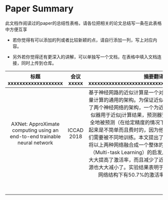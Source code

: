 # Paper Summary

此文档作阅读过的paper的总结性表格，请各位把相关的论文总结写一条在此表格中方便互享

- 若你觉得有可以添加的列或者比较新颖的点，请自行添加一列，写上对应内容。

- 另外若你觉得还有更深入的讲解，可以单独写一个文档，在表格中填入文档连接，同时上传到仓库。

|                   标题xxxxxxxxxxxxxxxxxxx                    | 会议xxxxx  |    摘要翻译xxxxxxxxxxxxxxxxxxxxxxxxxxxxxxxxxxxxxxxxxxxxx     | 目标xxxx |             算法/实现方式xxxxxxxxxxxxxxxxxxxxxx              |                控制机制xxxxxxxxxxxxxxxxxxxxxx                |                  效果xxxxxxxxxxxxxxxxxxxxxx                  | 其他xxxxxxxxxxxxxxxxxxxxxx | 详细文档链接xxxxxxxxxxxxxxxxxxxxxx |
| :----------------------------------------------------------: | :--------: | :----------------------------------------------------------: | :------: | :----------------------------------------------------------: | :----------------------------------------------------------: | :----------------------------------------------------------: | :------------------------: | :--------------------------------: |
| AXNet: ApproXimate computing using an end-to-end trainable neural network | ICCAD 2018 | 基于神经网路的近似计算是一个对容错性很高的应用节省大量计算的通用的架构。为保证近似的精度，现有的工作采用了两个神经网络的架构，一个为近似器，一个为预测器。近似器用于近似j计算结果，预测器预测给定数据是否能够安全地被预测（在给定精度的情况下）。但是将两个网络结合起来是不简单而且费时的，因为他们有不同的目标函数，他们需要被不同地训练。本文提出了一种新的网络架构AXNet将以上两种网络融合成一个整体的网络。在受到多任务学习（Multi-task Learning）的启发后设计的AXNet网络模型大大提高了激活率，而且减少了近似的误差。用于训练的资源也大大减小了。实验结果表明于前人的工作进行对比，此网络结构下有50.7%的激活率和训练时间被减少了 | 近似计算 | 设计一个可端到端训练的approximator和predictor结合的网络。具体方法是在predictor和approximator的每一层之间加入一个标量的对应元素的乘法算子，这样后向传播梯度的时候可以响应调整predictor的参数 | 在approximator的每一层和predictor的输出进行对于元素相乘。是用scalar product来控制。 | 预测准确率提高了，而且对于预测样本的近似误差更小（详见链接） |                            |                                    |
|                                                              |            |                                                              |          |                                                              |                                                              |                                                              |                            |                                    |
|                                                              |            |                                                              |          |                                                              |                                                              |                                                              |                            |                                    |
|                                                              |            |                                                              |          |                                                              |                                                              |                                                              |                            |                                    |
|                                                              |            |                                                              |          |                                                              |                                                              |                                                              |                            |                                    |
|                                                              |            |                                                              |          |                                                              |                                                              |                                                              |                            |                                    |
|                                                              |            |                                                              |          |                                                              |                                                              |                                                              |                            |                                    |
|                                                              |            |                                                              |          |                                                              |                                                              |                                                              |                            |                                    |
|                                                              |            |                                                              |          |                                                              |                                                              |                                                              |                            |                                    |



